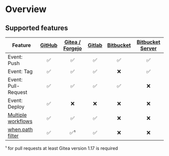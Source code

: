 # Overview

## Supported features

| Feature | [GitHub](github/) | [Gitea / Forgejo](gitea/) | [Gitlab](gitlab/) | [Bitbucket](bitbucket/) | [Bitbucket Server](bitbucket_server/) |
| --- | :---: | :---: | :---: | :---: | :---: |
| Event: Push | :white_check_mark: | :white_check_mark: | :white_check_mark: | :white_check_mark: | :white_check_mark: |
| Event: Tag | :white_check_mark: | :white_check_mark: | :white_check_mark: | :x: | :white_check_mark: |
| Event: Pull-Request | :white_check_mark: | :white_check_mark: | :white_check_mark: | :white_check_mark: | :x: |
| Event: Deploy | :white_check_mark: | :x: | :x: | :x: | :x: |
| [Multiple workflows](../../20-usage/25-workflows.md) | :white_check_mark: | :white_check_mark: | :white_check_mark: | :x: | :x: |
| [when.path filter](../../20-usage/20-pipeline-syntax.md#path) | :white_check_mark: | :white_check_mark:¹ | :white_check_mark: | :x: | :x: |

¹ for pull requests at least Gitea version 1.17 is required
